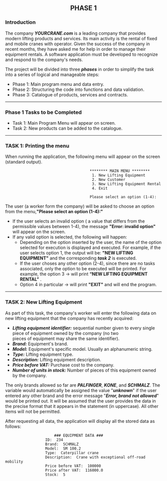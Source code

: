 ## <p align="center">PHASE 1</p>


### Introduction

The company ***YOURCRANE.com*** is a leading company that provides modern lifting products and services. Its main activity is the rental of fixed and mobile cranes
with operator. Given the success of the company in recent months, they have asked me for help in order to manage their equipment rentals. A software application must be developed to recognize and respond to the company's needs.

The project will be divided into three ***phases*** in order to simplify the task into a series of logical and manageable steps:

- Phase 1: Main program menu and data entry.
- Phase 2: Structuring the code into functions and data validation.
- Phase 3: Catalogue of products, services and contracts.

---

### Phase 1 Tasks to be Completed
- Task 1: Main Program Menu will appear on screen.
- Task 2: New products can be added to the catalogue.

---

### TASK 1: Printing the menu
When running the application, the following menu will appear on the screen (standard output).


                                          ******** MAIN MENU ********
                                           1. New Lifting Equipment
                                           2. New Customer
                                           3. New Lifting Equipment Rental
                                           4. Exit

                                          Please select an option (1-4):

The user (a worker form the company) will be asked to choose an option from the menu,**"Please select an option (1-4):"**
* If the user selects an invalid option ( a value that differs from the permissible values between 1-4), the message **"Error: invalid option"** will appear on the       screen.
* If any valid option is selected, the following will happen:
  - Depending on the option inserted by the user, the name of the option selected for execution is displayed and executed. For example, if the user selects option 1,       the output will be: **"NEW LIFTING EQUIPMENT"** and the corresponding ***task 2*** is executed.
  - If the user choses any other option (2-4), since there are no tasks associated, only the option to be executed will be printed. For example, the
    option 3 → will print **“NEW LIFTING EQUIPMENT RENTAL”** . 
  - Option 4 in particular → will print **"EXIT"** and will end the program.
  
---
 
### TASK 2: New Lifting Equipment
As part of this task, the company's worker will enter the following data on new lifting equipment that the company has recently acquired:
* ***Lifting equipment identifier:*** sequential number given to every single piece of equipment owned by the company (no two  
  pieces of equipment may share the same identifier).
* ***Brand:***  Equipment's brand.
* ***Model:***  Equipment's specific model. Usually an alphanumeric string.
* ***Type:***  Lifting equipment type.
* ***Description:***  Lifting equipment description.
* ***Price before VAT:***  Purchase cost to the company.
* ***Number of units in stock:***  Number of pieces of this equipment owned by the company.

The only brands allowed so far are ***PALFINGER***, ***KONE***, and ***SCHMALZ***. The variable would automatically be assigned the value "***unknown***" if the user entered any other brand and the error message "***Error, brand not allowed***" would be printed out. It will be assumed that the user provides the data in the precise format that it appears in the statement (in uppercase). All other items will not be permitted.  


After requesting all data, the application will display all the stored data as follows:

				          ### EQUIPMENT DATA ###
					  ID:  234
					  Brand:  SCHMALZ
					  Model:  SM 100.2
					  Type:  Caterpillar crane
					  Description:  Crane with exceptional off-road mobility
					  Price before VAT:  100000
					  Price after VAT:  116000.0
					  Stock:  5	
